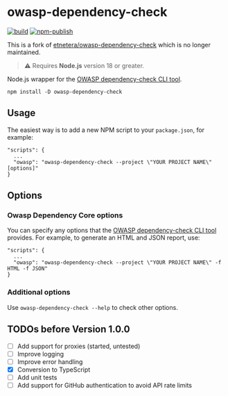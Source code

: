 # owasp-dependency-check

[![build](https://github.com/atwupack/owasp-dependency-check/actions/workflows/build.yml/badge.svg)](https://github.com/atwupack/owasp-dependency-check/actions/workflows/build.yml)
[![npm-publish](https://github.com/atwupack/owasp-dependency-check/actions/workflows/npm-publish.yml/badge.svg)](https://github.com/atwupack/owasp-dependency-check/actions/workflows/npm-publish.yml)

This is a fork of [etnetera/owasp-dependency-check](https://github.com/etnetera/owasp-dependency-check) which is no longer maintained.

> ⚠️ Requires **Node.js** version 18 or greater.

Node.js wrapper for the [OWASP dependency-check CLI tool](https://dependency-check.github.io/DependencyCheck/).

```
npm install -D owasp-dependency-check
```

## Usage

The easiest way is to add a new NPM script to your `package.json`, for example:

```
"scripts": {
  ...
  "owasp": "owasp-dependency-check --project \"YOUR PROJECT NAME\" [options]"
}
```

## Options

### Owasp Dependency Core options

You can specify any options that the [OWASP dependency-check CLI tool](https://dependency-check.github.io/DependencyCheck/) provides. For example, to generate an HTML and JSON report, use:

```
"scripts": {
  ...
  "owasp": "owasp-dependency-check --project \"YOUR PROJECT NAME\" -f HTML -f JSON"
}
```

### Additional options

Use `owasp-dependency-check --help` to check other options.

## TODOs before Version 1.0.0

- [ ] Add support for proxies (started, untested)
- [ ] Improve logging
- [ ] Improve error handling
- [X] Conversion to TypeScript
- [ ] Add unit tests
- [ ] Add support for GitHub authentication to avoid API rate limits